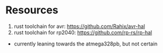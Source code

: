 # Resources
1. rust toolchain for avr: https://github.com/Rahix/avr-hal
2. rust toolchain for rp2040: https://github.com/rp-rs/rp-hal
- currently leaning towards the atmega328pb, but not certain
